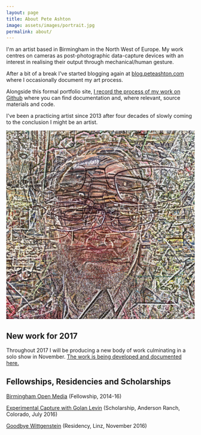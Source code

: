 ```yaml
---
layout: page
title: About Pete Ashton
image: assets/images/portrait.jpg
permalink: about/
---
```


I'm an artist based in Birmingham in the North West of Europe. My work centres on cameras as post-photographic data-capture devices with an interest in realising their output through mechanical/human gesture.

After a bit of a break I've started blogging again at [blog.peteashton.com](http://blog.peteashton.com) where I occasionally document my art process. 

Alongside this formal portfolio site, [I record the process of my work on Github](https://github.com/peteash10/) where you can find documentation and, where relevant, source materials and code. 

I've been a practicing artist since 2013 after four decades of slowly coming to the conclusion I might be an artist. 

![](/assets/images/self-portrait-2.jpg)

## New work for 2017

Throughout 2017 I will be producing a new body of work culminating in a solo show in November. [The work is being developed and documented here.](https://github.com/peteash10/2017-body-of-work) 

## Fellowships, Residencies and Scholarships

[Birmingham Open Media](http://www.bom.org.uk/bom-fellows/) (Fellowship, 2014-16)

[Experimental Capture with Golan Levin](http://golancourses.net/capture2016/) (Scholarship, Anderson Ranch, Colorado, July 2016)

[Goodbye Wittgenstein](http://peteashton.com/art/goodbye_wittgenstein/) (Residency, Linz, November 2016)


